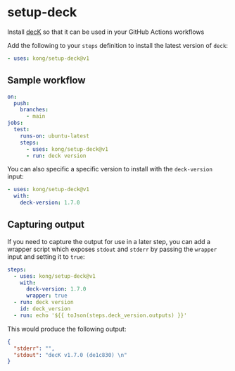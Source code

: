 # setup-deck

Install [decK](https://github.com/Kong/deck) so that it can be used in your GitHub Actions workflows

Add the following to your `steps` definition to install the latest version of `deck`:

```yaml
- uses: kong/setup-deck@v1
```

## Sample workflow

```yaml
on:
  push:
    branches:
      - main
jobs:
  test:
    runs-on: ubuntu-latest
    steps:
      - uses: kong/setup-deck@v1
      - run: deck version
```

You can also specific a specific version to install with the `deck-version` input:

```yaml
- uses: kong/setup-deck@v1
  with:
    deck-version: 1.7.0
```

## Capturing output

If you need to capture the output for use in a later step, you can add a wrapper script which exposes `stdout` and `stderr` by passing the `wrapper` input and setting it to `true`:

```yaml
steps:
  - uses: kong/setup-deck@v1
    with:
      deck-version: 1.7.0
      wrapper: true
  - run: deck version
    id: deck_version
  - run: echo '${{ toJson(steps.deck_version.outputs) }}'
```

This would produce the following output:

```json
{
  "stderr": "",
  "stdout": "decK v1.7.0 (de1c830) \n"
}
```
